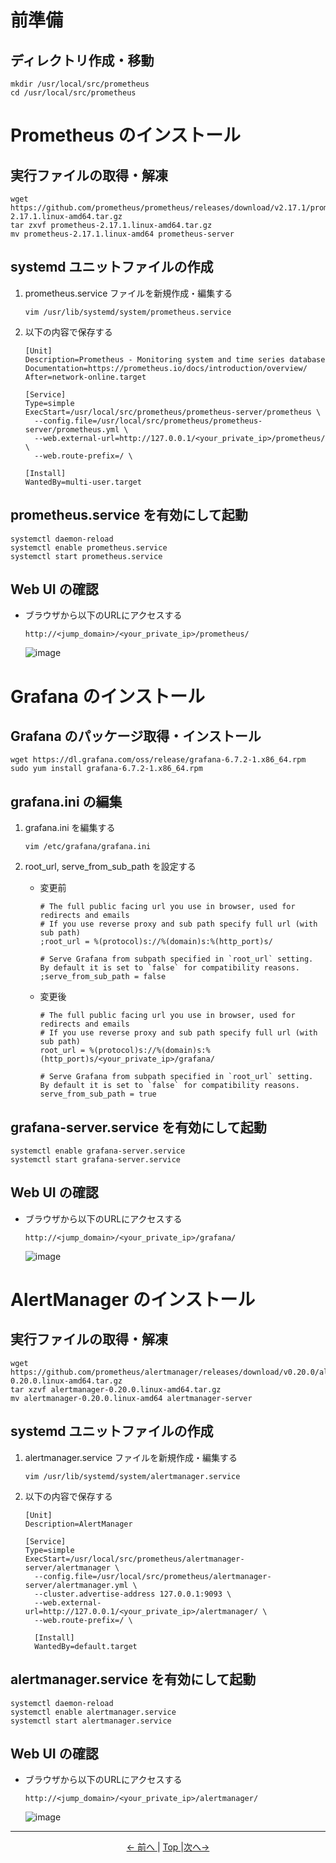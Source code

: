# 前準備

## ディレクトリ作成・移動

```
mkdir /usr/local/src/prometheus
cd /usr/local/src/prometheus
```

# Prometheus のインストール

## 実行ファイルの取得・解凍

```
wget https://github.com/prometheus/prometheus/releases/download/v2.17.1/prometheus-2.17.1.linux-amd64.tar.gz
tar zxvf prometheus-2.17.1.linux-amd64.tar.gz
mv prometheus-2.17.1.linux-amd64 prometheus-server
```

## systemd ユニットファイルの作成

1. prometheus.service ファイルを新規作成・編集する

    ```
    vim /usr/lib/systemd/system/prometheus.service
    ```

2. 以下の内容で保存する

    ```
    [Unit]
    Description=Prometheus - Monitoring system and time series database
    Documentation=https://prometheus.io/docs/introduction/overview/
    After=network-online.target

    [Service]
    Type=simple
    ExecStart=/usr/local/src/prometheus/prometheus-server/prometheus \
      --config.file=/usr/local/src/prometheus/prometheus-server/prometheus.yml \
      --web.external-url=http://127.0.0.1/<your_private_ip>/prometheus/ \
      --web.route-prefix=/ \

    [Install]
    WantedBy=multi-user.target
    ```

## prometheus.service を有効にして起動

```
systemctl daemon-reload
systemctl enable prometheus.service
systemctl start prometheus.service
```

## Web UI の確認

- ブラウザから以下のURLにアクセスする

    ```
    http://<jump_domain>/<your_private_ip>/prometheus/
    ```

    ![image](https://user-images.githubusercontent.com/63433549/79302922-985ef200-7f28-11ea-9b36-49a0292133c9.png)

# Grafana のインストール

## Grafana のパッケージ取得・インストール

```
wget https://dl.grafana.com/oss/release/grafana-6.7.2-1.x86_64.rpm
sudo yum install grafana-6.7.2-1.x86_64.rpm
```

## grafana.ini の編集

1. grafana.ini を編集する

    ```
    vim /etc/grafana/grafana.ini
    ```

2. root_url, serve_from_sub_path を設定する

    - 変更前

        ```
        # The full public facing url you use in browser, used for redirects and emails
        # If you use reverse proxy and sub path specify full url (with sub path)
        ;root_url = %(protocol)s://%(domain)s:%(http_port)s/

        # Serve Grafana from subpath specified in `root_url` setting. By default it is set to `false` for compatibility reasons.
        ;serve_from_sub_path = false
        ```

    - 変更後

        ```
        # The full public facing url you use in browser, used for redirects and emails
        # If you use reverse proxy and sub path specify full url (with sub path)
        root_url = %(protocol)s://%(domain)s:%(http_port)s/<your_private_ip>/grafana/

        # Serve Grafana from subpath specified in `root_url` setting. By default it is set to `false` for compatibility reasons.
        serve_from_sub_path = true
        ```

## grafana-server.service を有効にして起動

```
systemctl enable grafana-server.service
systemctl start grafana-server.service
```

## Web UI の確認

- ブラウザから以下のURLにアクセスする

    ```
    http://<jump_domain>/<your_private_ip>/grafana/
    ```

    ![image](https://user-images.githubusercontent.com/63433549/79311201-09f26c80-7f38-11ea-81e2-e2fe6028ce2a.png)

# AlertManager のインストール

## 実行ファイルの取得・解凍

```
wget https://github.com/prometheus/alertmanager/releases/download/v0.20.0/alertmanager-0.20.0.linux-amd64.tar.gz
tar xzvf alertmanager-0.20.0.linux-amd64.tar.gz
mv alertmanager-0.20.0.linux-amd64 alertmanager-server
```

## systemd ユニットファイルの作成

1. alertmanager.service ファイルを新規作成・編集する

    ```
    vim /usr/lib/systemd/system/alertmanager.service
    ```

2. 以下の内容で保存する

    ```
    [Unit]
    Description=AlertManager

    [Service]
    Type=simple
    ExecStart=/usr/local/src/prometheus/alertmanager-server/alertmanager \
      --config.file=/usr/local/src/prometheus/alertmanager-server/alertmanager.yml \
      --cluster.advertise-address 127.0.0.1:9093 \
      --web.external-url=http://127.0.0.1/<your_private_ip>/alertmanager/ \
      --web.route-prefix=/ \

      [Install]
      WantedBy=default.target
      ```

## alertmanager.service を有効にして起動

```
systemctl daemon-reload
systemctl enable alertmanager.service
systemctl start alertmanager.service
```

## Web UI の確認

- ブラウザから以下のURLにアクセスする

    ```
    http://<jump_domain>/<your_private_ip>/alertmanager/
    ```

    ![image](https://user-images.githubusercontent.com/63433549/79322134-5b562800-7f47-11ea-8154-36d3aaac0ff8.png)

---

<p style="text-align:center"> <a href="./iaas_building"><- 前へ </a> | <a href="../"> Top </a> |<a href="./prometheus_settings">次へ-> </a></p>
